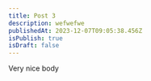 ```yaml
---
title: Post 3
description: wefwefwe
publishedAt: 2023-12-07T09:05:38.456Z
isPublish: true
isDraft: false
---
```

V﻿ery nice body